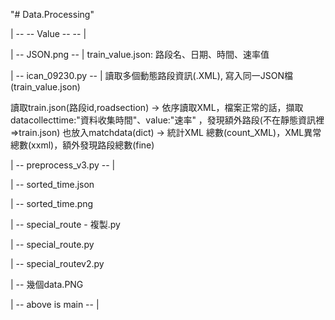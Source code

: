"# Data.Processing" 


| -- --    Value -- --    |

| --      JSON.png   --   |  train_value.json: 路段名、日期、時間、速率值

| --   ican_09230.py --   |  讀取多個動態路段資訊(.XML), 寫入同一JSON檔(train_value.json)

 讀取train.json(路段id,roadsection) → 依序讀取XML，檔案正常的話，擷取 datacollecttime:"資料收集時間"、value:"速率" ，發現額外路段(不在靜態資訊裡=>train.json) 也放入matchdata(dict) → 統計XML 總數(count_XML)，XML異常總數(xxml)，額外發現路段總數(fine)

| -- preprocess_v3.py  -- | 

| -- sorted_time.json

| -- sorted_time.png

| -- special_route - 複製.py

| -- special_route.py

| -- special_routev2.py

| -- 幾個data.PNG

| -- above is main  --     |



